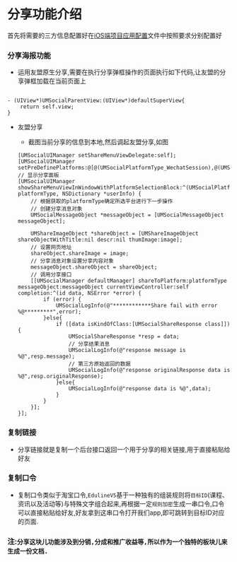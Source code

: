# 分享功能介绍

首先将需要的三方信息配置好在[iOS端项目应用配置]()文件中按照要求分别配置好

### 分享海报功能
* 运用友盟原生分享,需要在执行分享弹框操作的页面执行如下代码,让友盟的分享弹框加载在当前页面上

```

- (UIView*)UMSocialParentView:(UIView*)defaultSuperView{
    return self.view;
}

```

* 友盟分享 
    * 截图当前分享的信息到本地,然后调起友盟分享,如图
    
    ```
    [UMSocialUIManager setShareMenuViewDelegate:self];
    [UMSocialUIManager setPreDefinePlatforms:@[@(UMSocialPlatformType_WechatSession),@(UMSocialPlatformType_WechatTimeLine),@(UMSocialPlatformType_QQ)]];
    // 显示分享面板
    [UMSocialUIManager showShareMenuViewInWindowWithPlatformSelectionBlock:^(UMSocialPlatformType platformType, NSDictionary *userInfo) {
        // 根据获取的platformType确定所选平台进行下一步操作
        // 创建分享消息对象
        UMSocialMessageObject *messageObject = [UMSocialMessageObject messageObject];
        
        UMShareImageObject *shareObject = [UMShareImageObject shareObjectWithTitle:nil descr:nil thumImage:image];
        // 设置网页地址
        shareObject.shareImage = image;
        // 分享消息对象设置分享内容对象
        messageObject.shareObject = shareObject;
        // 调用分享接口
        [[UMSocialManager defaultManager] shareToPlatform:platformType messageObject:messageObject currentViewController:self completion:^(id data, NSError *error) {
            if (error) {
                UMSocialLogInfo(@"************Share fail with error %@*********",error);
            }else{
                if ([data isKindOfClass:[UMSocialShareResponse class]]) {
                    UMSocialShareResponse *resp = data;
                    // 分享结果消息
                    UMSocialLogInfo(@"response message is %@",resp.message);
                    // 第三方原始返回的数据
                    UMSocialLogInfo(@"response originalResponse data is %@",resp.originalResponse);
                }else{
                    UMSocialLogInfo(@"response data is %@",data);
                }
            }
        }];
    }];
    
    ```

### 复制链接
* 分享链接就是复制一个后台接口返回一个用于分享的相关链接,用于直接粘贴给好友

### 复制口令
* 复制口令类似于淘宝口令,`EdulineV5`基于一种独有的组装规则将`目标ID`(课程、资讯以及活动等)与特殊文字组合起来,再根据一定`规则加密`生成一串口令,口令可以直接粘贴给好友,好友拿到这串口令打开我们app,即可跳转到目标ID对应的页面.

### **注:**`分享这块儿功能涉及到分销,分成和推广收益等,所以作为一个独特的板块儿来生成一份文档. `
